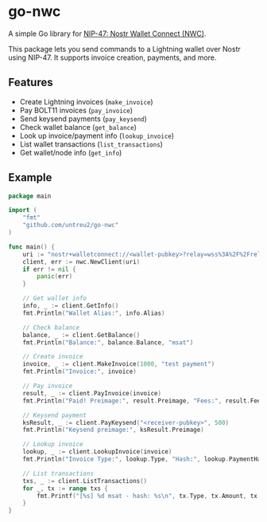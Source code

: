 # go-nwc

A simple Go library for [NIP-47: Nostr Wallet Connect (NWC)](https://github.com/nostr-protocol/nips/blob/master/47.md).

This package lets you send commands to a Lightning wallet over Nostr using NIP-47. It supports invoice creation, payments, and more.

## Features

- Create Lightning invoices (`make_invoice`)
- Pay BOLT11 invoices (`pay_invoice`)
- Send keysend payments (`pay_keysend`)
- Check wallet balance (`get_balance`)
- Look up invoice/payment info (`lookup_invoice`)
- List wallet transactions (`list_transactions`)
- Get wallet/node info (`get_info`)

## Example

```go
package main

import (
    "fmt"
    "github.com/untreu2/go-nwc"
)

func main() {
    uri := "nostr+walletconnect://<wallet-pubkey>?relay=wss%3A%2F%2Frelay.damus.io&secret=<client-secret>"
    client, err := nwc.NewClient(uri)
    if err != nil {
        panic(err)
    }

    // Get wallet info
    info, _ := client.GetInfo()
    fmt.Println("Wallet Alias:", info.Alias)

    // Check balance
    balance, _ := client.GetBalance()
    fmt.Println("Balance:", balance.Balance, "msat")

    // Create invoice
    invoice, _ := client.MakeInvoice(1000, "test payment")
    fmt.Println("Invoice:", invoice)

    // Pay invoice
    result, _ := client.PayInvoice(invoice)
    fmt.Println("Paid! Preimage:", result.Preimage, "Fees:", result.FeesPaid)

    // Keysend payment
    ksResult, _ := client.PayKeysend("<receiver-pubkey>", 500)
    fmt.Println("Keysend preimage:", ksResult.Preimage)

    // Lookup invoice
    lookup, _ := client.LookupInvoice(invoice)
    fmt.Println("Invoice Type:", lookup.Type, "Hash:", lookup.PaymentHash)

    // List transactions
    txs, _ := client.ListTransactions()
    for _, tx := range txs {
        fmt.Printf("[%s] %d msat - hash: %s\n", tx.Type, tx.Amount, tx.PaymentHash)
    }
}
```
